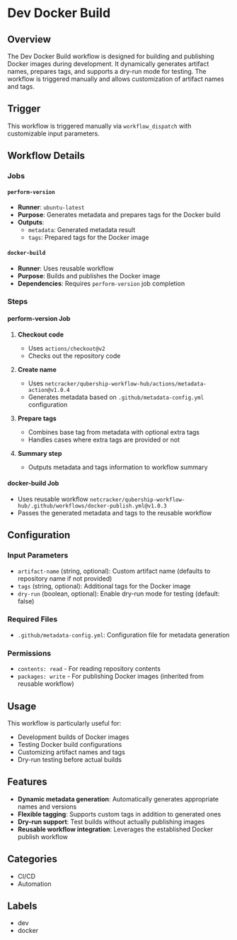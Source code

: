 # Dev Docker Build

## Overview

The Dev Docker Build workflow is designed for building and publishing Docker images during development. It dynamically generates artifact names, prepares tags, and supports a dry-run mode for testing. The workflow is triggered manually and allows customization of artifact names and tags.

## Trigger

This workflow is triggered manually via `workflow_dispatch` with customizable input parameters.

## Workflow Details

### Jobs

#### `perform-version`
- **Runner**: `ubuntu-latest`
- **Purpose**: Generates metadata and prepares tags for the Docker build
- **Outputs**: 
  - `metadata`: Generated metadata result
  - `tags`: Prepared tags for the Docker image

#### `docker-build`
- **Runner**: Uses reusable workflow
- **Purpose**: Builds and publishes the Docker image
- **Dependencies**: Requires `perform-version` job completion

### Steps

#### perform-version Job
1. **Checkout code**
   - Uses `actions/checkout@v2`
   - Checks out the repository code

2. **Create name**
   - Uses `netcracker/qubership-workflow-hub/actions/metadata-action@v1.0.4`
   - Generates metadata based on `.github/metadata-config.yml` configuration

3. **Prepare tags**
   - Combines base tag from metadata with optional extra tags
   - Handles cases where extra tags are provided or not

4. **Summary step**
   - Outputs metadata and tags information to workflow summary

#### docker-build Job
- Uses reusable workflow `netcracker/qubership-workflow-hub/.github/workflows/docker-publish.yml@v1.0.3`
- Passes the generated metadata and tags to the reusable workflow

## Configuration

### Input Parameters
- `artifact-name` (string, optional): Custom artifact name (defaults to repository name if not provided)
- `tags` (string, optional): Additional tags for the Docker image
- `dry-run` (boolean, optional): Enable dry-run mode for testing (default: false)

### Required Files
- `.github/metadata-config.yml`: Configuration file for metadata generation

### Permissions
- `contents: read` - For reading repository contents
- `packages: write` - For publishing Docker images (inherited from reusable workflow)

## Usage

This workflow is particularly useful for:
- Development builds of Docker images
- Testing Docker build configurations
- Customizing artifact names and tags
- Dry-run testing before actual builds

## Features

- **Dynamic metadata generation**: Automatically generates appropriate names and versions
- **Flexible tagging**: Supports custom tags in addition to generated ones
- **Dry-run support**: Test builds without actually publishing images
- **Reusable workflow integration**: Leverages the established Docker publish workflow

## Categories
- CI/CD
- Automation

## Labels
- dev
- docker

